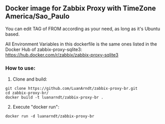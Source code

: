 ## Docker image for Zabbix Proxy with TimeZone America/Sao_Paulo

You can edit TAG of FROM according as your need, as long as it's Ubuntu based.

All Environment Variables in this dockerfile is the same ones listed in the Docker Hub of zabbix-proxy-sqlite3:
https://hub.docker.com/r/zabbix/zabbix-proxy-sqlite3

### How to use:

1. Clone and build:
``` 
git clone https://github.com/LuanArndt/zabbix-proxy-br.git
cd zabbix-proxy-br/
docker build -t luanarndt/zabbix-proxy-br .
``` 

2. Execute "docker run":

```
docker run -d luanarndt/zabbix-proxy-br
```
